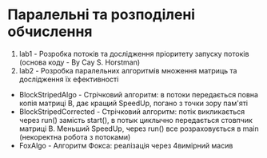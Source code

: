 # Паралельні та розподілені обчислення
1. lab1 - Розробка потоків та дослідження пріоритету запуску потоків (основа коду - By Cay S. Horstman)
2. lab2 - Розробка паралельних алгоритмів множення матриць та дослідження їх ефективності
  + BlockStripedAlgo - Стрічковий алгоритм: в потоки передається повна копія матриці В, дає кращий SpeedUp, погано з точки зору пам'яті
  + BlockStripedCorrected - Стрічковий алгоритм: потік викликається через run() замість start(), в потык циклычно передається стовпчик матриці B. Меньший SpeedUp, через run() все розраховується в main (некоректна робота з потоками)
  + FoxAlgo - Алгоритм Фокса: реалізація через 4вимірний масив 
